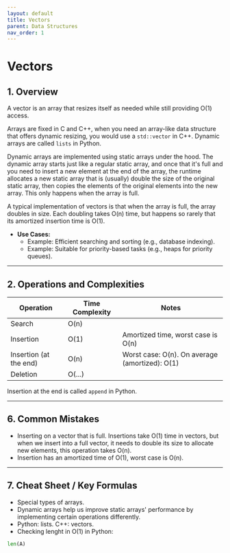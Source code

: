 ```yaml
---
layout: default
title: Vectors
parent: Data Structures
nav_order: 1
---
```


# Vectors

## **1. Overview**

A vector is an array that resizes itself as needed while still providing O(1) access.

Arrays are fixed in C and C++, when you need an array-like data structure that offers dynamic resizing, you would use a `std::vector` in C++. Dynamic arrays are called `lists` in Python.

Dynamic arrays are implemented using static arrays under the hood. The dynamic array starts just like a regular static array, and once that it's full and you need to insert a new element at the end of the array, the runtime allocates a new static array that is (usually) double the size of the original static array, then copies the elements of the original elements into the new array. This only happens when the array is full.

A typical implementation of vectors is that when the array is full, the array doubles in size. Each doubling takes O(n) time, but happens so rarely that its amortized insertion time is O(1).

* **Use Cases:**
  * Example: Efficient searching and sorting (e.g., database indexing).
  * Example: Suitable for priority-based tasks (e.g., heaps for priority queues).

---

## **2. Operations and Complexities**

| Operation      | Time Complexity | Notes                                      |
|----------------|-----------------|--------------------------------------------|
| Search         | O(n)          |                                            |
| Insertion      | O(1)            | Amortized time, worst case is O(n)         |
| Insertion (at the end) | O(n)    | Worst case: O(n). On average (amortized): O(1)  |
| Deletion         | O(...)          |                                            |

<!-- * Same as a fixed-size array, plus:
* insert_at(idx, value) - make x the new x_i, shifting all numbers to the "right"
* delete_at(idx) - delete element at i, and shift all elements bigger than x_i+1 to
the "left"
* insert/delete at first/last (value)/() -->

Insertion at the end is called `append` in Python.

---

## **6. Common Mistakes**

* Inserting on a vector that is full. Insertions take O(1) time in vectors, but when we insert into a full vector, it needs to double its size to allocate new elements, this operation takes O(n).
* Insertion has an amortized time of O(1), worst case is O(n).

---

## **7. Cheat Sheet / Key Formulas**

* Special types of arrays.
* Dynamic arrays help us improve static arrays' performance by implementing certain operations differently. 
* Python: lists. C++: vectors.
* Checking lenght in O(1) in Python:

```python
len(A)
```

